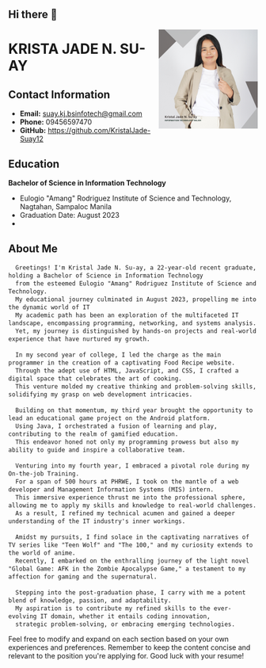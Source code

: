 ## Hi there 👋
 <p align="center"><img src="https://github.com/KristalJade-Suay12/KristalJade-Suay12/blob/main/img/profle.png" alt="Profile Picture" width="200" height="200" align="right"></p>
 
# KRISTA JADE N. SU-AY

## Contact Information
- **Email:** suay.kj.bsinfotech@gmail.com
- **Phone:** 09456597470
- **GitHub:** https://github.com/KristalJade-Suay12

## Education
**Bachelor of Science in Information Technology**
- Eulogio "Amang" Rodriguez Institute of Science and Technology, Nagtahan, Sampaloc Manila
- Graduation Date: August 2023
- 
## About Me

      Greetings! I'm Kristal Jade N. Su-ay, a 22-year-old recent graduate, holding a Bachelor of Science in Information Technology 
      from the esteemed Eulogio "Amang" Rodriguez Institute of Science and Technology.
      My educational journey culminated in August 2023, propelling me into the dynamic world of IT
      My academic path has been an exploration of the multifaceted IT landscape, encompassing programming, networking, and systems analysis. 
      Yet, my journey is distinguished by hands-on projects and real-world experience that have nurtured my growth.
      
      In my second year of college, I led the charge as the main programmer in the creation of a captivating Food Recipe website. 
      Through the adept use of HTML, JavaScript, and CSS, I crafted a digital space that celebrates the art of cooking. 
      This venture molded my creative thinking and problem-solving skills, solidifying my grasp on web development intricacies.
      
      Building on that momentum, my third year brought the opportunity to lead an educational game project on the Android platform. 
      Using Java, I orchestrated a fusion of learning and play, contributing to the realm of gamified education. 
      This endeavor honed not only my programming prowess but also my ability to guide and inspire a collaborative team.
      
      Venturing into my fourth year, I embraced a pivotal role during my On-the-job Training. 
      For a span of 500 hours at PHRWE, I took on the mantle of a web developer and Management Information Systems (MIS) intern. 
      This immersive experience thrust me into the professional sphere, allowing me to apply my skills and knowledge to real-world challenges. 
      As a result, I refined my technical acumen and gained a deeper understanding of the IT industry's inner workings.
      
      Amidst my pursuits, I find solace in the captivating narratives of TV series like "Teen Wolf" and "The 100," and my curiosity extends to the world of anime. 
      Recently, I embarked on the enthralling journey of the light novel "Global Game: AFK in the Zombie Apocalypse Game," a testament to my affection for gaming and the supernatural.
      
      Stepping into the post-graduation phase, I carry with me a potent blend of knowledge, passion, and adaptability. 
      My aspiration is to contribute my refined skills to the ever-evolving IT domain, whether it entails coding innovation, 
      strategic problem-solving, or embracing emerging technologies.

<!--
## Experience
**Job Title**
- Company Name, Location
- Employment Date: Start Date - End Date

**Responsibilities:**
- List your responsibilities and achievements in bullet points.

**Job Title**
- Company Name, Location
- Employment Date: Start Date - End Date

**Responsibilities:**
- List your responsibilities and achievements in bullet points.

## Projects
**Project Name**
- Brief description of the project.
- Technologies used: List the technologies or tools used.

**Project Name**
- Brief description of the project.
- Technologies used: List the technologies or tools used.

## Skills
- List your key skills, such as programming languages, frameworks, tools, etc.

## Certifications
**Certification Name**
- Issuing Organization
- Date: Month Year

**Certification Name**
- Issuing Organization
- Date: Month Year

## Volunteer Work
**Role**
- Organization Name, Location
- Date: Start Date - End Date
- Brief description of your volunteer work.

## Awards and Achievements
- List any relevant awards or recognition you've received.

## Interests
- Mention your hobbies or interests outside of work.

## Languages
- List any languages you are proficient in, along with your proficiency level.

---
-->
Feel free to modify and expand on each section based on your own experiences and preferences. Remember to keep the content concise and relevant to the position you're applying for. Good luck with your resume!

<!--
**KristalJade-Suay12/KristalJade-Suay12** is a ✨ _special_ ✨ repository because its `README.md` (this file) appears on your GitHub profile.

Here are some ideas to get you started:

- 🔭 I’m currently working on ...
- 🌱 I’m currently learning ...
- 👯 I’m looking to collaborate on ...
- 🤔 I’m looking for help with ...
- 💬 Ask me about ...
- 📫 How to reach me: ...
- 😄 Pronouns: ...
- ⚡ Fun fact: ...
-->
